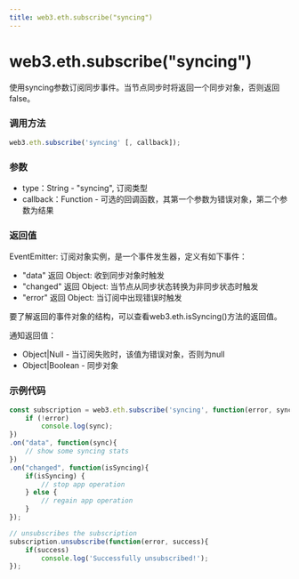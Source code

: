 ```yaml
---
title: web3.eth.subscribe("syncing")
---
```


# web3.eth.subscribe("syncing")

使用syncing参数订阅同步事件。当节点同步时将返回一个同步对象，否则返回false。

### 调用方法

```js
web3.eth.subscribe('syncing' [, callback]);
```

### 参数
- type：String - "syncing", 订阅类型
- callback：Function - 可选的回调函数，其第一个参数为错误对象，第二个参数为结果

### 返回值

EventEmitter: 订阅对象实例，是一个事件发生器，定义有如下事件：
- "data" 返回 Object: 收到同步对象时触发
- "changed" 返回 Object: 当节点从同步状态转换为非同步状态时触发
- "error" 返回 Object: 当订阅中出现错误时触发

要了解返回的事件对象的结构，可以查看web3.eth.isSyncing()方法的返回值。

通知返回值：
- Object|Null - 当订阅失败时，该值为错误对象，否则为null
- Object|Boolean - 同步对象

### 示例代码
```js
const subscription = web3.eth.subscribe('syncing', function(error, sync){
    if (!error)
        console.log(sync);
})
.on("data", function(sync){
    // show some syncing stats
})
.on("changed", function(isSyncing){
    if(isSyncing) {
        // stop app operation
    } else {
        // regain app operation
    }
});

// unsubscribes the subscription
subscription.unsubscribe(function(error, success){
    if(success)
        console.log('Successfully unsubscribed!');
});
```